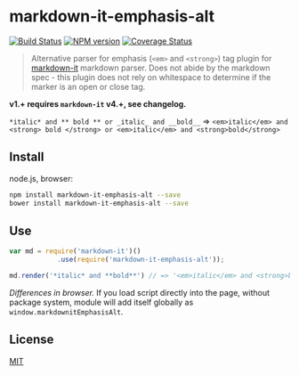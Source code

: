 # markdown-it-emphasis-alt

[![Build Status](https://img.shields.io/travis/jay-hodgson/markdown-it-emphasis-alt/master.svg?style=flat)](https://travis-ci.org/jay-hodgson/markdown-it-emphasis-alt)
[![NPM version](https://img.shields.io/npm/v/markdown-it-emphasis-alt.svg?style=flat)](https://www.npmjs.org/package/markdown-it-emphasis-alt)
[![Coverage Status](https://img.shields.io/coveralls/jay-hodgson/markdown-it-emphasis-alt/master.svg?style=flat)](https://coveralls.io/r/jay-hodgson/markdown-it-emphasis-alt?branch=master)

> Alternative parser for emphasis (`<em>` and `<strong>`) tag plugin for [markdown-it](https://github.com/markdown-it/markdown-it) markdown parser.  Does not abide by the markdown spec - this plugin does not rely on whitespace to determine if the marker is an open or close tag.

__v1.+ requires `markdown-it` v4.+, see changelog.__

`*italic* and ** bold ** or _italic_ and __bold__` => `<em>italic</em> and <strong> bold </strong> or <em>italic</em> and <strong>bold</strong>`

## Install

node.js, browser:

```bash
npm install markdown-it-emphasis-alt --save
bower install markdown-it-emphasis-alt --save
```

## Use

```js
var md = require('markdown-it')()
            .use(require('markdown-it-emphasis-alt'));

md.render('*italic* and **bold**') // => '<em>italic</em> and <strong>bold</strong>'
```

_Differences in browser._ If you load script directly into the page, without
package system, module will add itself globally as `window.markdownitEmphasisAlt`.


## License

[MIT](https://github.com/markdown-it/markdown-it-emphasis-alt/blob/master/LICENSE)
